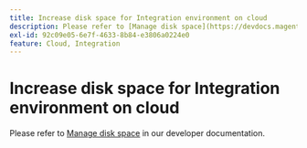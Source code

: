 ```yaml
---
title: Increase disk space for Integration environment on cloud
description: Please refer to [Manage disk space](https://devdocs.magento.com/guides/v2.3/cloud/project/manage-disk-space.html) in our developer documentation.
exl-id: 92c09e05-6e7f-4633-8b84-e3806a0224e0
feature: Cloud, Integration
---
```

# Increase disk space for Integration environment on cloud

Please refer to [Manage disk space](https://devdocs.magento.com/guides/v2.3/cloud/project/manage-disk-space.html) in our developer documentation.
